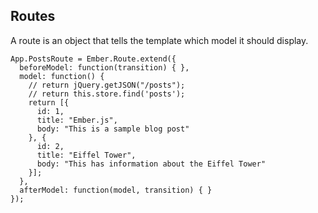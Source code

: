##  Routes

A route is an object that tells the template which model it should display.

```
App.PostsRoute = Ember.Route.extend({
  beforeModel: function(transition) { },
  model: function() {
    // return jQuery.getJSON("/posts");
    // return this.store.find('posts');
    return [{
      id: 1,
      title: "Ember.js",
      body: "This is a sample blog post"
    }, {
      id: 2,
      title: "Eiffel Tower",
      body: "This has information about the Eiffel Tower"
    }];
  },
  afterModel: function(model, transition) { }
});
```